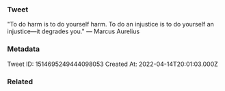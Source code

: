 ### Tweet
"To do harm is to do yourself harm. To do an injustice is to do yourself an injustice—it degrades you." — Marcus Aurelius

### Metadata
Tweet ID: 1514695249444098053
Created At: 2022-04-14T20:01:03.000Z

### Related

